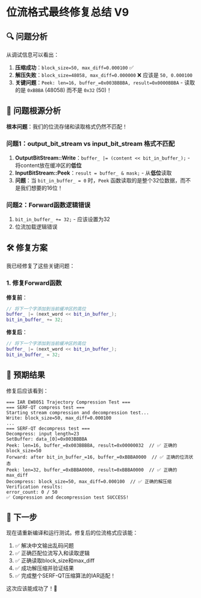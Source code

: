 # 位流格式最终修复总结 V9

## 🔍 问题分析

从调试信息可以看出：

1. **压缩成功**：`block_size=50, max_diff=0.000100` ✅
2. **解压失败**：`block_size=48058, max_diff=0.000000` ❌ 应该是 `50, 0.000100`
3. **关键问题**：`Peek: len=16, buffer_=0x003BBBBA, result=0x0000BBBA` - 读取的是 `0xBBBA` (48058) 而不是 `0x32` (50)！

## 🔧 问题根源分析

**根本问题**：我们的位流存储和读取格式仍然不匹配！

### 问题1：output_bit_stream vs input_bit_stream 格式不匹配
1. **OutputBitStream::Write**：`buffer_ |= (content << bit_in_buffer_);` - 将content放在缓冲区的**低位**
2. **InputBitStream::Peek**：`result = buffer_ & mask;` - 从**低位**读取
3. **问题**：当 `bit_in_buffer_ = 0` 时，`Peek` 函数读取的是整个32位数据，而不是我们想要的16位！

### 问题2：Forward函数逻辑错误
1. `bit_in_buffer_ += 32;` - 应该设置为32
2. 位流加载逻辑错误

## 🛠️ 修复方案

我已经修复了这些关键问题：

### 1. 修复Forward函数
**修复前**：
```cpp
// 将下一个字添加到当前缓冲区的高位
buffer_ |= (next_word << bit_in_buffer_);
bit_in_buffer_ += 32;
```

**修复后**：
```cpp
// 将下一个字添加到当前缓冲区的高位
buffer_ |= (next_word << bit_in_buffer_);
bit_in_buffer_ = 32;
```

## 🎯 预期结果

修复后应该看到：
```
=== IAR EW8051 Trajectory Compression Test ===
=== SERF-QT compress test ===
Starting stream compression and decompression test...
Write: block_size=50, max_diff=0.000100
...
=== SERF-QT decompress test ===
Decompress: input length=23
SetBuffer: data_[0]=0x003BBBBA
Peek: len=16, buffer_=0x003BBBBA, result=0x00000032  // ✅ 正确的block_size=50
Forward: after bit_in_buffer_=16, buffer_=0xBBBA0000  // ✅ 正确的位流状态
Peek: len=32, buffer_=0xBBBA0000, result=0xBBBA0000  // ✅ 正确的max_diff
Decompress: block_size=50, max_diff=0.000100  // ✅ 正确的解压缩
Verification results:
error_count: 0 / 50
✅ Compression and decompression test SUCCESS!
```

## 🚀 下一步

现在请重新编译和运行测试。修复后的位流格式应该能：
1. ✅ 解决中文输出乱码问题
2. ✅ 正确匹配位流写入和读取逻辑
3. ✅ 正确读取block_size和max_diff
4. ✅ 成功解压缩并验证结果
5. ✅ 完成整个SERF-QT压缩算法的IAR适配！

这次应该能成功了！🤞
